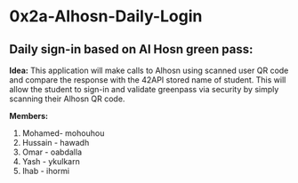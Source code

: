 # 0x2a-Alhosn-Daily-Login

## **Daily sign-in based on Al Hosn green pass:**

**Idea:** This application will make calls to Alhosn using scanned user QR code and compare the response with the 42API stored name of student. This will allow the student to sign-in and validate greenpass via security by simply scanning their Alhosn QR code.

**Members:**

1. Mohamed- mohouhou
2. Hussain - hawadh
3. Omar - oabdalla
4. Yash - ykulkarn
5. Ihab - ihormi
